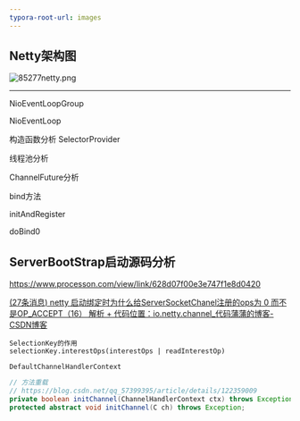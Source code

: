 ```yaml
---
typora-root-url: images
---
```


## Netty架构图

![85277netty.png](/85277netty.png)

----------



NioEventLoopGroup

NioEventLoop

构造函数分析 SelectorProvider

线程池分析

ChannelFuture分析

bind方法

initAndRegister

doBind0

## ServerBootStrap启动源码分析

https://www.processon.com/view/link/628d07f00e3e747f1e8d0420

[(27条消息) netty 启动绑定时为什么给ServerSocketChanel注册的ops为 0 而不是OP_ACCEPT（16） 解析 + 代码位置：io.netty.channel_代码蒲蒲的博客-CSDN博客](https://blog.csdn.net/qq_41082092/article/details/114360597)

```
SelectionKey的作用
selectionKey.interestOps(interestOps | readInterestOp)
```

```
DefaultChannelHandlerContext
```

```java
// 方法重载  
// https://blog.csdn.net/qq_57399395/article/details/122359009
private boolean initChannel(ChannelHandlerContext ctx) throws Exception
protected abstract void initChannel(C ch) throws Exception;
```

